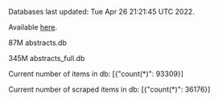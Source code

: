 Databases last updated: Tue Apr 26 21:21:45 UTC 2022. 

Available [here](https://github.com/cbeauhilton/ash-db/releases).


87M	abstracts.db

345M	abstracts_full.db

Current number of items in db:
[{"count(*)": 93309}]

Current number of scraped items in db:
[{"count(*)": 36176}]
